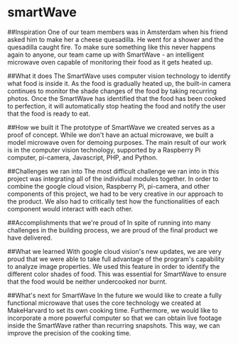 # smartWave

##Inspiration
One of our team members was in Amsterdam when his friend asked him to make her a cheese quesadilla. He went for a shower and the quesadilla caught fire. To make sure something like this never happens again to anyone, our team came up with SmartWave - an intelligent microwave oven capable of monitoring their food as it gets heated up.

##What it does
The SmartWave uses computer vision technology to identify what food is inside it. As the food is gradually heated up, the built-in camera continues to monitor the shade changes of the food by taking recurring photos. Once the SmartWave has identified that the food has been cooked to perfection, it will automatically stop heating the food and notify the user that the food is ready to eat.

##How we built it
The prototype of SmartWave we created serves as a proof of concept. While we don't have an actual microwave, we built a model microwave oven for demoing purposes. The main result of our work is in the computer vision technology, supported by a Raspberry Pi computer, pi-camera, Javascript, PHP, and Python.

##Challenges we ran into
The most difficult challenge we ran into in this project was integrating all of the individual modules together. In order to combine the google cloud vision, Raspberry Pi, pi-camera, and other components of this project, we had to be very creative in our approach to the product. We also had to critically test how the functionalities of each component would interact with each other.

##Accomplishments that we're proud of
In spite of running into many challenges in the building process, we are proud of the final product we have delivered.

##What we learned
With google cloud vision's new updates, we are very proud that we were able to take full advantage of the program's capability to analyze image properties. We used this feature in order to identify the different color shades of food. This was essential for SmartWave to ensure that the food would be neither undercooked nor burnt.

##What's next for SmartWave
In the future we would like to create a fully functional microwave that uses the core technology we created at MakeHarvard to set its own cooking time. Furthermore, we would like to incorporate a more powerful computer so that we can obtain live footage inside the SmartWave rather than recurring snapshots. This way, we can improve the precision of the cooking time.


